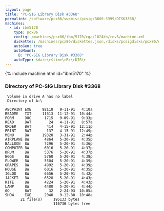 ```yaml
---
layout: page
title: "PC-SIG Library Disk #3368"
permalink: /software/pcx86/sw/misc/pcsig/3000-3999/DISK3368/
machines:
  - id: ibm5170
    type: pcx86
    config: /machines/pcx86/ibm/5170/cga/1024kb/rev3/machine.xml
    diskettes: /machines/pcx86/diskettes.json,/disks/pcsigdisks/pcx86/diskettes.json
    autoGen: true
    autoMount:
      B: "PC-SIG Library Disk #3368"
    autoType: $date\r$time\rB:\rDIR\r
---
```


{% include machine.html id="ibm5170" %}

### Directory of PC-SIG Library Disk #3368

     Volume in drive A has no label
     Directory of A:\

    ABCPAINT EXE     92118   9-11-91   4:10a
    README   TXT     11613  11-12-91  10:44a
    FORM     DOC      1715   9-09-91   9:33p
    READ     BAT        24   4-11-91   8:57a
    ORDER    BAT       414   4-15-91  12:11p
    PRINT    BAT       137   4-15-91  12:49p
    MENU     BW      19328   3-31-91   2:44p
    AIRPLANE BW       4864   5-20-91   4:35p
    BALLOON  BW       7296   5-20-91   4:36p
    COMPUTER BW       6016   5-20-91   4:37p
    DRUM     BW       5376   5-20-91   4:37p
    EGGS     BW       5760   5-20-91   4:38p
    FLOWER   BW       5504   5-20-91   4:39p
    GRAPES   BW       4992   5-20-91   4:39p
    HOUSE    BW       6016   5-20-91   4:35p
    IGLOO    BW       6656   5-20-91   4:42p
    JACKET   BW       6528   5-20-91   4:43p
    KITE     BW       4224   5-20-91   4:43p
    LAMP     BW       4480   5-20-91   4:44p
    GO       BAT        32   2-24-93  10:05a
    SHOW     EXE      2040   9-12-88  10:48a
           21 file(s)     195133 bytes
                          116736 bytes free
